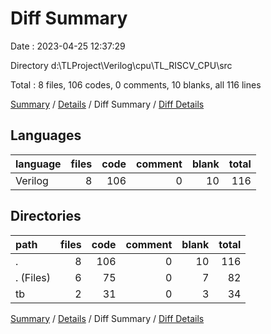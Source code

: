 # Diff Summary

Date : 2023-04-25 12:37:29

Directory d:\\TLProject\\Verilog\\cpu\\TL_RISCV_CPU\\src

Total : 8 files,  106 codes, 0 comments, 10 blanks, all 116 lines

[Summary](results.md) / [Details](details.md) / Diff Summary / [Diff Details](diff-details.md)

## Languages
| language | files | code | comment | blank | total |
| :--- | ---: | ---: | ---: | ---: | ---: |
| Verilog | 8 | 106 | 0 | 10 | 116 |

## Directories
| path | files | code | comment | blank | total |
| :--- | ---: | ---: | ---: | ---: | ---: |
| . | 8 | 106 | 0 | 10 | 116 |
| . (Files) | 6 | 75 | 0 | 7 | 82 |
| tb | 2 | 31 | 0 | 3 | 34 |

[Summary](results.md) / [Details](details.md) / Diff Summary / [Diff Details](diff-details.md)